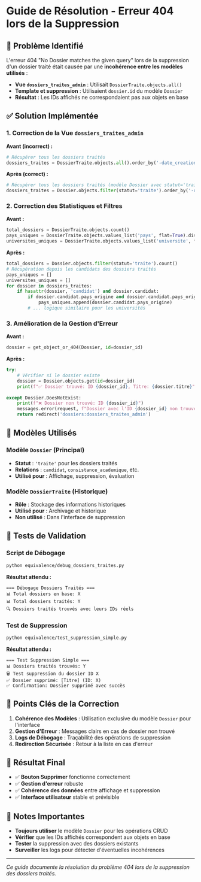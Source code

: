 # Guide de Résolution - Erreur 404 lors de la Suppression

## 🚨 Problème Identifié

L'erreur 404 "No Dossier matches the given query" lors de la suppression d'un dossier traité était causée par une **incohérence entre les modèles utilisés** :

- **Vue `dossiers_traites_admin`** : Utilisait `DossierTraite.objects.all()`
- **Template et suppression** : Utilisaient `dossier.id` du modèle `Dossier`
- **Résultat** : Les IDs affichés ne correspondaient pas aux objets en base

## ✅ Solution Implémentée

### 1. Correction de la Vue `dossiers_traites_admin`

**Avant (incorrect) :**
```python
# Récupérer tous les dossiers traités
dossiers_traites = DossierTraite.objects.all().order_by('-date_creation')
```

**Après (correct) :**
```python
# Récupérer tous les dossiers traités (modèle Dossier avec statut='traite')
dossiers_traites = Dossier.objects.filter(statut='traite').order_by('-date_reception')
```

### 2. Correction des Statistiques et Filtres

**Avant :**
```python
total_dossiers = DossierTraite.objects.count()
pays_uniques = DossierTraite.objects.values_list('pays', flat=True).distinct()
universites_uniques = DossierTraite.objects.values_list('universite', flat=True).distinct()
```

**Après :**
```python
total_dossiers = Dossier.objects.filter(statut='traite').count()
# Récupération depuis les candidats des dossiers traités
pays_uniques = []
universites_uniques = []
for dossier in dossiers_traites:
    if hasattr(dossier, 'candidat') and dossier.candidat:
        if dossier.candidat.pays_origine and dossier.candidat.pays_origine not in pays_uniques:
            pays_uniques.append(dossier.candidat.pays_origine)
        # ... logique similaire pour les universités
```

### 3. Amélioration de la Gestion d'Erreur

**Avant :**
```python
dossier = get_object_or_404(Dossier, id=dossier_id)
```

**Après :**
```python
try:
    # Vérifier si le dossier existe
    dossier = Dossier.objects.get(id=dossier_id)
    print(f"✅ Dossier trouvé: ID {dossier_id}, Titre: {dossier.titre}")
    
except Dossier.DoesNotExist:
    print(f"❌ Dossier non trouvé: ID {dossier_id}")
    messages.error(request, f"Dossier avec l'ID {dossier_id} non trouvé. Il a peut-être été supprimé entre-temps.")
    return redirect('dossiers:dossiers_traites_admin')
```

## 🔧 Modèles Utilisés

### Modèle `Dossier` (Principal)
- **Statut** : `'traite'` pour les dossiers traités
- **Relations** : `candidat`, `consistance_academique`, etc.
- **Utilisé pour** : Affichage, suppression, évaluation

### Modèle `DossierTraite` (Historique)
- **Rôle** : Stockage des informations historiques
- **Utilisé pour** : Archivage et historique
- **Non utilisé** : Dans l'interface de suppression

## 🧪 Tests de Validation

### Script de Débogage
```bash
python equivalence/debug_dossiers_traites.py
```

**Résultat attendu :**
```
=== Débogage Dossiers Traités ===
📊 Total dossiers en base: X
📊 Total dossiers traités: Y
🔍 Dossiers traités trouvés avec leurs IDs réels
```

### Test de Suppression
```bash
python equivalence/test_suppression_simple.py
```

**Résultat attendu :**
```
=== Test Suppression Simple ===
📊 Dossiers traités trouvés: Y
🗑️ Test suppression du dossier ID X
✅ Dossier supprimé: [Titre] (ID: X)
✅ Confirmation: Dossier supprimé avec succès
```

## 🎯 Points Clés de la Correction

1. **Cohérence des Modèles** : Utilisation exclusive du modèle `Dossier` pour l'interface
2. **Gestion d'Erreur** : Messages clairs en cas de dossier non trouvé
3. **Logs de Débogage** : Traçabilité des opérations de suppression
4. **Redirection Sécurisée** : Retour à la liste en cas d'erreur

## 🚀 Résultat Final

- ✅ **Bouton Supprimer** fonctionne correctement
- ✅ **Gestion d'erreur** robuste
- ✅ **Cohérence des données** entre affichage et suppression
- ✅ **Interface utilisateur** stable et prévisible

## 📝 Notes Importantes

- **Toujours utiliser** le modèle `Dossier` pour les opérations CRUD
- **Vérifier** que les IDs affichés correspondent aux objets en base
- **Tester** la suppression avec des dossiers existants
- **Surveiller** les logs pour détecter d'éventuelles incohérences

---

*Ce guide documente la résolution du problème 404 lors de la suppression des dossiers traités.*

